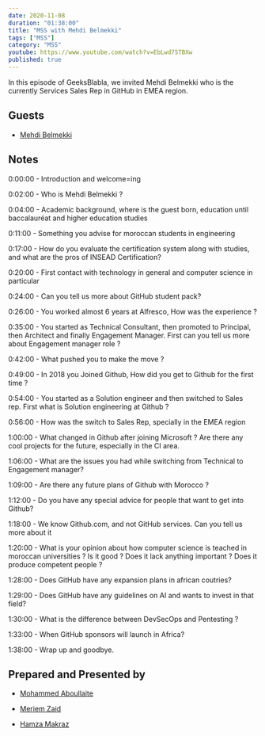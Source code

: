 ```yaml
---
date: 2020-11-08
duration: "01:38:00"
title: "MSS with Mehdi Belmekki"
tags: ["MSS"]
category: "MSS"
youtube: https://www.youtube.com/watch?v=EbLwd75TBXw
published: true
---
```


In this episode of GeeksBlabla, we invited Mehdi Belmekki who is the currently Services Sales Rep in GitHub in EMEA region.

## Guests

- [Mehdi Belmekki](https://www.linkedin.com/in/belmekki/)

## Notes

0:00:00 - Introduction and welcome=ing

0:02:00 - Who is Mehdi Belmekki ?

0:04:00 - Academic background, where is the guest born, education until baccalauréat and higher education studies

0:11:00 - Something you advise for moroccan students in engineering

0:17:00 - How do you evaluate the certification system along with studies, and what are the pros of INSEAD Certification?

0:20:00 - First contact with technology in general and computer science in particular

0:24:00 - Can you tell us more about GitHub student pack?

0:26:00 - You worked almost 6 years at Alfresco, How was the experience ?

0:35:00 - You started as Technical Consultant, then promoted to Principal, then Architect and finally Engagement Manager. First can you tell us more about Engagement manager role ?

0:42:00 - What pushed you to make the move ?

0:49:00 - In 2018 you Joined Github, How did you get to Github for the first time ?

0:54:00 - You started as a Solution engineer and then switched to Sales rep. First what is Solution engineering at Github ?

0:56:00 - How was the switch to Sales Rep, specially in the EMEA region

1:00:00 - What changed in Github after joining Microsoft ? Are there any cool projects for the future, especially in the CI area.

1:06:00 - What are the issues you had while switching from Technical to Engagement manager?

1:09:00 - Are there any future plans of Github with Morocco ?

1:12:00 - Do you have any special advice for people that want to get into Github?

1:18:00 - We know Github.com, and not GitHub services. Can you tell us more about it

1:20:00 - What is your opinion about how computer science is teached in moroccan universities ? Is it good ? Does it lack anything important ? Does it produce competent people ?

1:28:00 - Does GitHub have any expansion plans in african coutries?

1:29:00 - Does GitHub have any guidelines on AI and wants to invest in that field?

1:30:00 - What is the difference between DevSecOps and Pentesting ?

1:33:00 - When GitHub sponsors will launch in Africa?

1:38:00 - Wrap up and goodbye.

## Prepared and Presented by

- [Mohammed Aboullaite](https://aboullaite.me)

- [Meriem Zaid](https://www.facebook.com/MeriemZaid)

- [Hamza Makraz](https://web.facebook.com/MakrazHamza)
